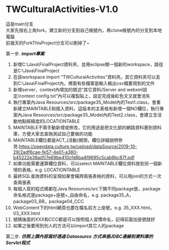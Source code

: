 # TWCulturalActivities-V1.0
  
這是main分支      
大家先按右上角fork，建立新的分支到自己帳號內，再clone帳號內的分支到本地電腦  
前幾天的ForkThisProject分支可以刪掉了~  
  
  
第一步. ***import專案***  
   
   
1. 新增C:\Java\FinalProject資料夾，並用eclipse開一個新的workspace，路徑是C:\Java\FinalProject  
2. 在該workspace import "TWCulturalActivities"資料夾。其它資料夾可以丟到C:\Java\FinalProject內，裡面有些檔案是輸入輸出csv檔要用到的文件
3. 新增server，context內增加的敘述“其它資料/Server and webxml設定/context config.txt”內可以複製貼上，設定完成後紅色叉叉就會消失  
4. 執行專案內Java Resources/src/package35_Model內的Test1.class，會重新建立MAINTABLE和插入資料，這版本的主表格有新增一個NO欄位，執行專案內Java Resources/src/package35_Model內的Test2.class，會建立含活動地點經緯度的LOCATIONTABLE  
5. MAINTABLE不需手動新增或修改，它的用途是把文化部的網路資料塞到資料庫，方便大家去查詢測試自己要做的功能  
6. MAINTABLE欄位都是ACT_(活動)開頭，欄位詳細說明參見:https://opendata.culture.tw/upload/dataSource/2019-10-29/2adf6cae-fe57-4e01-a380-b45222e38ad1/7e69be410cfd8ba4f9695c5cab9bc87f.pdf
7. 如果功能需要運算欄位資料，可以select MAINTABLE欄位資料放到另一個新增的表格，e.g. LOCATIONTABLE
8. 最終SQL查詢資料的呈現如果會橫跨兩張表格的資料，可以用join的方式一次查兩張表
9. 每個人寫的程式碼都在Java Resources/src下開不同package放，package命名格式是package+座號+_自由命名，e.g. package35_A，package03_BB，package04_CCC
11. ＷebContent下的html網頁也要在檔名前方上座號，e.g. 35_XXX.html，03_XXX.html
12. 號碼後面的XXX和CCC都是可以按照個人習慣命名，記得前面加座號就好
13. 如果之後要用到別人的方法可以import其它人的package
  
第二步. ***仿照上課內容寫好透過 Datasource 方式串接JDBC連線到資料庫的Servlet程式***  


